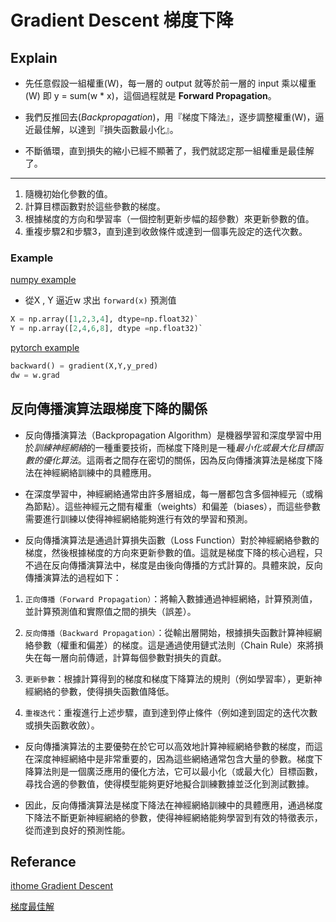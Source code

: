# Gradient Descent 梯度下降

## Explain

+ 先任意假設一組權重(W)，每一層的 output 就等於前一層的 input 乘以權重(W)
  即 y = sum(w * x)，這個過程就是 **Forward Propagation**。

+ 我們反推回去(*Backpropagation*)，用『梯度下降法』，逐步調整權重(W)，逼近最佳解，以達到『損失函數最小化』。

+ 不斷循環，直到損失的縮小已經不顯著了，我們就認定那一組權重是最佳解了。

---

1. 隨機初始化參數的值。
2. 計算目標函數對於這些參數的梯度。
3. 根據梯度的方向和學習率（一個控制更新步幅的超參數）來更新參數的值。
4. 重複步驟2和步驟3，直到達到收斂條件或達到一個事先設定的迭代次數。

### Example

[numpy example](./numpy_predict.py)

+ 從X , Y 逼近w 求出 `forward(x)` 預測值

```python
X = np.array([1,2,3,4], dtype=np.float32)`
Y = np.array([2,4,6,8], dtype =np.float32)`
```

[pytorch example](./pytorch_predict.py)

```python
backward() = gradient(X,Y,y_pred)
dw = w.grad
```

## 反向傳播演算法跟梯度下降的關係

+ 反向傳播演算法（Backpropagation Algorithm）是機器學習和深度學習中用於*訓練神經網絡*的一種重要技術，而梯度下降則是一種*最小化或最大化目標函數的優化算法*。這兩者之間存在密切的關係，因為反向傳播演算法是梯度下降法在神經網絡訓練中的具體應用。

+ 在深度學習中，神經網絡通常由許多層組成，每一層都包含多個神經元（或稱為節點）。這些神經元之間有權重（weights）和偏差（biases），而這些參數需要進行訓練以使得神經網絡能夠進行有效的學習和預測。

+ 反向傳播演算法是通過計算損失函數（Loss Function）對於神經網絡參數的梯度，然後根據梯度的方向來更新參數的值。這就是梯度下降的核心過程，只不過在反向傳播演算法中，梯度是由後向傳播的方式計算的。具體來說，反向傳播演算法的過程如下：

1. `正向傳播（Forward Propagation）`：將輸入數據通過神經網絡，計算預測值，並計算預測值和實際值之間的損失（誤差）。

1. `反向傳播（Backward Propagation）`：從輸出層開始，根據損失函數計算神經網絡參數（權重和偏差）的梯度。這是通過使用鏈式法則（Chain Rule）來將損失在每一層向前傳遞，計算每個參數對損失的貢獻。

1. `更新參數`：根據計算得到的梯度和梯度下降算法的規則（例如學習率），更新神經網絡的參數，使得損失函數值降低。

1. `重複迭代`：重複進行上述步驟，直到達到停止條件（例如達到固定的迭代次數或損失函數收斂）。

+ 反向傳播演算法的主要優勢在於它可以高效地計算神經網絡參數的梯度，而這在深度神經網絡中是非常重要的，因為這些網絡通常包含大量的參數。梯度下降算法則是一個廣泛應用的優化方法，它可以最小化（或最大化）目標函數，尋找合適的參數值，使得模型能夠更好地擬合訓練數據並泛化到測試數據。

+ 因此，反向傳播演算法是梯度下降法在神經網絡訓練中的具體應用，通過梯度下降法不斷更新神經網絡的參數，使得神經網絡能夠學習到有效的特徵表示，從而達到良好的預測性能。

## Referance

[ithome Gradient Descent](https://ithelp.ithome.com.tw/articles/10198147)

[梯度最佳解](https://chih-sheng-huang821.medium.com/%E6%A9%9F%E5%99%A8%E5%AD%B8%E7%BF%92-%E5%9F%BA%E7%A4%8E%E6%95%B8%E5%AD%B8-%E4%B8%89-%E6%A2%AF%E5%BA%A6%E6%9C%80%E4%BD%B3%E8%A7%A3%E7%9B%B8%E9%97%9C%E7%AE%97%E6%B3%95-gradient-descent-optimization-algorithms-b61ed1478bd7)
